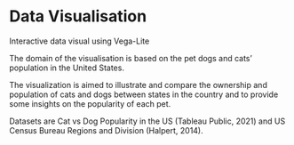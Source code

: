 # Data Visualisation
Interactive data visual using Vega-Lite

The domain of the visualisation is based on the pet dogs and cats’ population in the United
States.

The visualization is aimed to illustrate and compare the ownership and population of cats and
dogs between states in the country and to provide some insights on the popularity of each pet.

Datasets are Cat vs Dog Popularity in the US (Tableau Public, 2021) and US Census
Bureau Regions and Division (Halpert, 2014).


